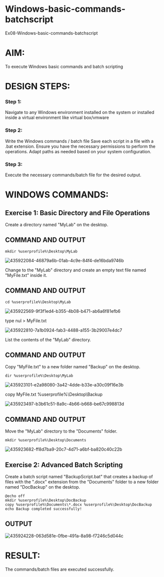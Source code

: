 # Windows-basic-commands-batchscript
Ex08-Windows-basic-commands-batchscript

# AIM:
To execute Windows basic commands and batch scripting

# DESIGN STEPS:

### Step 1:

Navigate to any Windows environment installed on the system or installed inside a virtual environment like virtual box/vmware 

### Step 2:

Write the Windows commands / batch file
Save each script in a file with a .bat extension.
Ensure you have the necessary permissions to perform the operations.
Adapt paths as needed based on your system configuration.
### Step 3:

Execute the necessary commands/batch file for the desired output. 




# WINDOWS COMMANDS:
## Exercise 1: Basic Directory and File Operations
Create a directory named "MyLab" on the desktop.


## COMMAND AND OUTPUT
```
mkdir %userprofile%\Desktop\MyLab
```
![435922084-46879a6b-01ab-4c9e-84f4-de16bda9746b](https://github.com/user-attachments/assets/3a54affb-0d55-4dfd-bedb-a31b672bca02)



Change to the "MyLab" directory and create an empty text file named "MyFile.txt" inside it.


## COMMAND AND OUTPUT
```
cd %userprofile%\Desktop\MyLab
```

![435922569-9f3f1ed4-b355-4b08-b471-ab6a6f81efb6](https://github.com/user-attachments/assets/41ef69e2-4d99-4afc-8d43-84e80c6416e2)

type nul > MyFile.txt

![435922810-7a1b0924-fab3-4488-a155-3b29007e4dc7](https://github.com/user-attachments/assets/1e110155-debb-49fd-983f-778872cbdd1c)



List the contents of the "MyLab" directory.


## COMMAND AND OUTPUT

Copy "MyFile.txt" to a new folder named "Backup" on the desktop.
```
dir %userprofile%\Desktop\MyLab
```

![435923101-e2a98080-3a42-4dde-b33e-a30c09f16e3b](https://github.com/user-attachments/assets/695d1a58-702f-4567-9afe-72cffd3a53c9)

copy MyFile.txt %userprofile%\Desktop\Backup

![435923497-b3b61c51-8a9c-4b66-b668-be67c998813d](https://github.com/user-attachments/assets/1a016358-b8ef-46f2-8e01-6928e7127f42)



## COMMAND AND OUTPUT

Move the "MyLab" directory to the "Documents" folder.
```
mkdir %userprofile%\Desktop\Documents
```

![435923682-ff8d7ba9-20c7-4d71-a6bf-ba820c40c22b](https://github.com/user-attachments/assets/b3382b0c-ab25-4369-8509-61ea2a32c238)



## Exercise 2: Advanced Batch Scripting

Create a batch script named "BackupScript.bat" that creates a backup of files with the ".docx" extension from the "Documents" folder to a new folder named "DocBackup" on the desktop.

```
@echo off
mkdir %userprofile%\Desktop\DocBackup
copy %userprofile%\Documents\*.docx %userprofile%\Desktop\DocBackup
echo Backup completed successfully!
```

## OUTPUT

![435924228-063d581e-0fbe-491a-8a98-f7246c5d044c](https://github.com/user-attachments/assets/44cdeb1d-1cfd-45e8-9e2a-2197e66bca8f)




# RESULT:
The commands/batch files are executed successfully.

